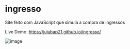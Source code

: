 # ingresso
Site feito com JavaScript que simula a compra de ingressos

Live Demo: https://jujubap21.github.io/ingresso/

![image](https://github.com/jujubap21/ingresso/assets/148919434/13d67dc5-7215-464b-a850-99daefa0a498)
